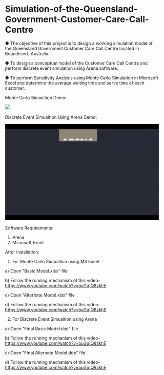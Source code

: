 # Simulation-of-the-Queensland-Government-Customer-Care-Call-Centre

● The objective of this project is to design a working simulation model of the Queensland Government Customer Care Call Centre located in Beaudesert, Australia.

● To design a conceptual model of the Customer Care Call Centre and perform discrete event simulation using Arena software.

● To perform Sensitivity Analysis using Monte Carlo Simulation in Microsoft Excel and determine the average waiting time and serve time of each customer.


Monte Carlo Simualtion Demo:

![](MonteCarlodemo.gif)

Discrete Event Simualtion Using Arena Demo:

![](Arena.gif)


Software Requirements:
1) Arena 
2) Microsoft Excel

After Installation:
1) For Monte Carlo Simualtion using MS Excel

  a) Open "Basic Model.xlsx" file
  
  b) Follow the running mechanism of this video- https://www.youtube.com/watch?v=buGqIQ8zkhE
  
  c) Open "Alternate Model.xlsx" file
  
  d) Follow the running mechanism of this video- https://www.youtube.com/watch?v=buGqIQ8zkhE
  
2) For Discrete Event Simualtion using Arena
  
  a) Open "Final Basic Model.doe" file
  
  b) Follow the running mechanism of this video- https://www.youtube.com/watch?v=buGqIQ8zkhE
  
  c) Open "Final Alternate Model.doe" file
  
  d) Follow the running mechanism of this video- https://www.youtube.com/watch?v=buGqIQ8zkhE
